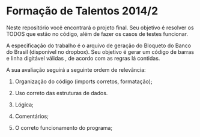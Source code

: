 Formação de Talentos 2014/2 
===========

Neste repositório você encontrará o projeto final. Seu objetivo é resolver os TODOS que estão no código, além de fazer os casos de testes funcionar.


A especificação do trabalho é o arquivo de geração do Bloqueto do Banco do Brasil (disponível no dropbox). Seu objetivo é gerar um código de barras e linha digitável válidas , de acordo com as regras lá contidas.


A sua avaliação seguirá a seguinte ordem de relevância:

1) Organização do código (imports corretos, formatação);

2) Uso correto das estruturas de dados.

3) Lógica;

4) Comentários;

5) O correto funcionamento do programa;


